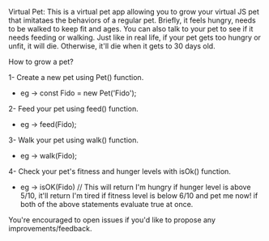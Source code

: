 Virtual Pet: This is a virtual pet app allowing you to grow your virtual JS pet that imitataes the behaviors of a regular pet. Briefly, it feels hungry, needs to be walked to keep fit and ages. You can also talk to your pet to see if it needs feeding or walking. Just like in real life, if your pet gets too hungry or unfit, it will die. Otherwise, it'll die when it gets to 30 days old.

How to grow a pet?

1- Create a new pet using Pet() function.
- eg -> const Fido = new Pet('Fido');

2- Feed your pet using feed() function.
- eg -> feed(Fido);

3- Walk your pet using walk() function.
- eg -> walk(Fido);

4- Check your pet's fitness and hunger levels with isOk() function.
- eg -> isOK(Fido) // This will return I'm hungry if hunger level is above 5/10, it'll return I'm tired if fitness level is below 6/10 and pet me now! if both of the above statements evaluate true at once.

You're encouraged to open issues if you'd like to propose any improvements/feedback.
